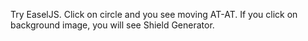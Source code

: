 Try EaselJS. Click on circle and you see moving AT-AT. If you click on background image, you will see Shield Generator.
